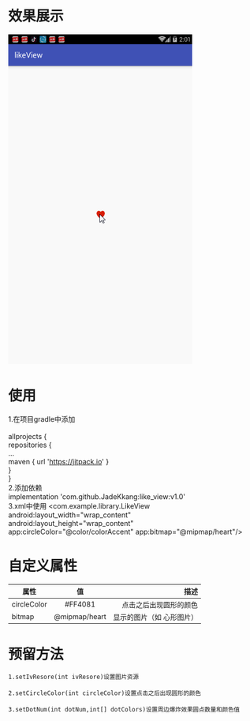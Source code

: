 # 效果展示
![](https://github.com/JadeKkang/like_view/blob/master/images/likeView.gif)
# 使用
1.在项目gradle中添加<br>  
	allprojects {<br> 
		repositories {<br> 
			...<br> 
			maven { url 'https://jitpack.io' }<br> 
		}<br> 
	}<br> 
2.添加依赖<br> 
implementation 'com.github.JadeKkang:like_view:v1.0'<br> 
3.xml中使用 
	<com.example.library.LikeView 
        	android:layout_width="wrap_content"
        	android:layout_height="wrap_content"
        	app:circleColor="@color/colorAccent" 
      		app:bitmap="@mipmap/heart"/> 
# 自定义属性
| 属性 | 值 | 描述 | 
| ------------- |:-------------:| -----:| 
| circleColor |#FF4081| 点击之后出现圆形的颜色 | 
| bitmap | @mipmap/heart | 显示的图片（如 心形图片） | 
# 预留方法

	1.setIvResore(int ivResore)设置图片资源

	2.setCircleColor(int circleColor)设置点击之后出现圆形的颜色

	3.setDotNum(int dotNum,int[] dotColors)设置周边爆炸效果圆点数量和颜色值




 


